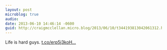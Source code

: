 ```yaml
---
layout: post
microblog: true
audio: 
date: 2013-06-10 14:46:14 -0600
guid: http://craigmcclellan.micro.blog/2013/06/10/t344193813042061312.html
---
```

Life is hard guys. [t.co/erp5j3koH...](https://t.co/erp5j3koHe)
